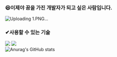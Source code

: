 ### 😆이제야 꿈을 가진 개발자가 되고 싶은 사람입니다.
![Uploading 1.PNG…]()

### ✔사용할 수 있는 기술
<a href="https://spring.io/projects/spring-boot" target="_blank" class="simple-icon"><img src="https://img.shields.io/badge/Spring Boot-6db33f?style=flat&logo=SpringBoot&logoColor=white"/></a>
<a href="https://www.mysql.com" target="_blank" class="simple-icon"><img src="https://img.shields.io/badge/MySQL-4479A1?style=flat&logo=MySQL&logoColor=white"/></a>
<br>
![Anurag's GitHub stats](https://github-readme-stats.vercel.app/api?username=quddaz&show_icons=true&theme=radical)
